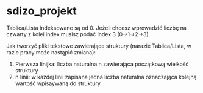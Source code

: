 # sdizo_projekt

Tablica/Lista indeksowane są  od 0. Jeżeli chcesz wprowadzić liczbę na czwarty z kolei index musisz podać index  3 (0->1->2->3)

Jak tworzyć pliki tekstowe zawierające struktury (narazie Tablica/Lista, w razie pracy może nastąpić zmiana):
1. Pierwsza linijka: liczba naturalna n zawierająca początkową wielkość struktury
2. n linii: w każdej linii zapisana jedna liczba naturalna oznaczająca kolejną wartość wpisaywaną do struktury